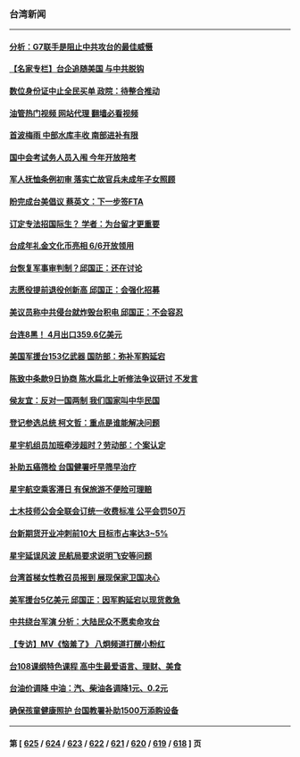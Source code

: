 ### 台湾新闻
---
#### [分析：G7联手是阻止中共攻台的最佳威慑](../../pages/ncid1349361/n13991613.md?05091245) 
#### [【名家专栏】台企追随美国 与中共脱钩](../../pages/ncid1349361/n13988965.md?05091245) 
#### [数位身份证中止全民买单 政院：待整合推动](../../pages/ncid1349361/n13991422.md?05091245) 
#### [油管热门视频 网站代理 翻墙必看视频](http://138.2.39.72:81/youtube.html?epic-marker?05091245)
#### [首波梅雨 中部水库丰收 南部进补有限](../../pages/ncid1349361/n13991423.md?05091245) 
#### [国中会考试务人员入闱 今年开放陪考](../../pages/ncid1349361/n13991428.md?05091245) 
#### [军人抚恤条例初审 落实亡故官兵未成年子女照顾](../../pages/ncid1349361/n13991427.md?05091245) 
#### [盼完成台美倡议 蔡英文：下一步签FTA](../../pages/ncid1349361/n13991431.md?05091245) 
#### [订定专法招国际生？ 学者：为台留才更重要](../../pages/ncid1349361/n13991424.md?05091245) 
#### [台成年礼金文化币亮相 6/6开放领用](../../pages/ncid1349361/n13991439.md?05091245) 
#### [台恢复军事审判制？邱国正：还在讨论](../../pages/ncid1349361/n13991436.md?05091245) 
#### [志愿役提前退役创新高 邱国正：会强化招募](../../pages/ncid1349361/n13991433.md?05091245) 
#### [美议员称中共侵台就炸毁台积电 邱国正：不会容忍](../../pages/ncid1349361/n13991434.md?05091245) 
#### [台连8黑！ 4月出口359.6亿美元](../../pages/ncid1349361/n13991323.md?05091245) 
#### [美国军援台153亿武器  国防部：弥补军购延宕](../../pages/ncid1349361/n13991412.md?05091245) 
#### [陈致中条款9日协商 陈水扁北上听修法争议研讨 不发言](../../pages/ncid1349361/n13991356.md?05091245) 
#### [侯友宜：反对一国两制 我们国家叫中华民国](../../pages/ncid1349361/n13991354.md?05091245) 
#### [登记参选总统 柯文哲：重点是谁能解决问题](../../pages/ncid1349361/n13991390.md?05091245) 
#### [星宇机组员加班牵涉超时？劳动部：个案认定](../../pages/ncid1349361/n13991389.md?05091245) 
#### [补助五癌筛检 台国健署吁早筛早治疗](../../pages/ncid1349361/n13991393.md?05091245) 
#### [星宇航空乘客滞日 有保旅游不便险可理赔](../../pages/ncid1349361/n13991395.md?05091245) 
#### [土木技师公会全联会订统一收费标准 公平会罚50万](../../pages/ncid1349361/n13991332.md?05091245) 
#### [台新期货开业冲刺前10大 目标市占率达3~5%](../../pages/ncid1349361/n13991333.md?05091245) 
#### [星宇延误风波 民航局要求说明飞安等问题](../../pages/ncid1349361/n13991248.md?05091245) 
#### [台湾首梯女性教召员报到 展现保家卫国决心](../../pages/ncid1349361/n13991289.md?05091245) 
#### [美军援台5亿美元 邱国正：因军购延宕以现货救急](../../pages/ncid1349361/n13991008.md?05091245) 
#### [中共绕台军演 分析：大陆民众不愿卖命攻台](../../pages/ncid1349361/n13990315.md?05091245) 
#### [【专访】MV《恼羞了》 八炯频道打醒小粉红](../../pages/ncid1349361/n13990468.md?05091245) 
#### [台108课纲特色课程 高中生最爱语言、理财、美食](../../pages/ncid1349361/n13990461.md?05091245) 
#### [台油价调降 中油：汽、柴油各调降1元、0.2元](../../pages/ncid1349361/n13990463.md?05091245) 
#### [确保孩童健康照护 台国教署补助1500万添购设备](../../pages/ncid1349361/n13990464.md?05091245) 

---
#### 第 [ [625](./625.md?05091245) / [624](./624.md?05091245) / [623](./623.md?05091245) / [622](./622.md?05091245) / [621](./621.md?05091245) / [620](./620.md?05091245) / [619](./619.md?05091245) / [618](./618.md?05091245) ] 页
